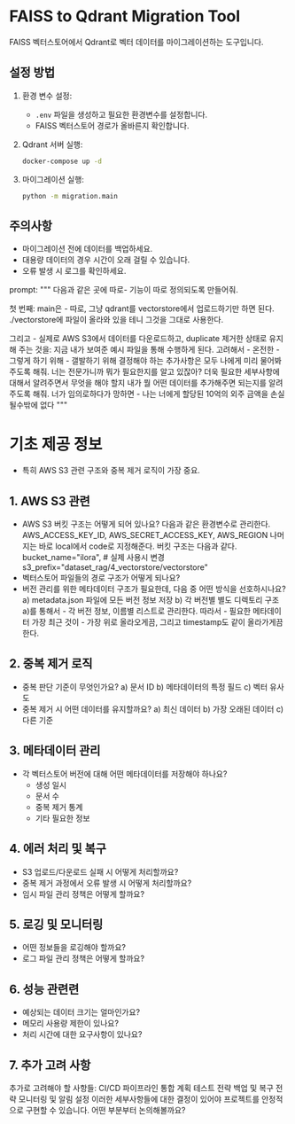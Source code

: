 # FAISS to Qdrant Migration Tool

FAISS 벡터스토어에서 Qdrant로 벡터 데이터를 마이그레이션하는 도구입니다.

## 설정 방법

1. 환경 변수 설정:
   - `.env` 파일을 생성하고 필요한 환경변수를 설정합니다.
   - FAISS 벡터스토어 경로가 올바른지 확인합니다.

2. Qdrant 서버 실행:
   ```bash
   docker-compose up -d
   ```

3. 마이그레이션 실행:
   ```bash
   python -m migration.main
   ```

## 주의사항

- 마이그레이션 전에 데이터를 백업하세요.
- 대용량 데이터의 경우 시간이 오래 걸릴 수 있습니다.
- 오류 발생 시 로그를 확인하세요.

prompt:
"""
다음과 같은 곳에 따로- 기능이 따로 정의되도록 만들어줘.

첫 번째: main은 - 따로, 그냥 qdrant를 vectorstore에서 업로드하기만 하면 된다. ./vectorstore에 파일이 올라와 있을 테니 그것을 그대로 사용한다.

그리고 - 실제로 AWS S3에서 데이터를 다운로드하고, duplicate 제거한 상태로 유지해 주는 것을: 지금 내가 보여준 예시 파일을 통해 수행하게 된다.
고려해서 - 온전한 - 그렇게 하기 위해 - 갤발하기 위해 결정해야 하는 추가사항은 모두 나에게 미리 물어봐주도록 해줘. 너는 전문가니까 뭐가 필요한지를 알고 있잖아? 더욱 필요한 세부사항에 대해서 알려주면서 무엇을 해야 할지 내가 뭘 어떤 데이터를 추가해주면 되는지를 알려주도록 해줘.
너가 임의로하다가 망하면 - 나는 너에게 할당된 10억의 외주 금액을 손실될수밖에 없다
"""

# 기초 제공 정보
- 특히 AWS S3 관련 구조와 중복 제거 로직이 가장 중요.
## 1. AWS S3 관련
   - AWS S3 버킷 구조는 어떻게 되어 있나요?
        다음과 같은 환경변수로 관리한다.
        AWS_ACCESS_KEY_ID, AWS_SECRET_ACCESS_KEY, AWS_REGION
        나머지는 바로 local에서 code로 지정해준다.
        버킷 구조는 다음과 같다.
            bucket_name="ilora",  # 실제 사용시 변경
            s3_prefix="dataset_rag/4_vectorstore/vectorstore"
   - 벡터스토어 파일들의 경로 구조가 어떻게 되나요?
   - 버전 관리를 위한 메타데이터 구조가 필요한데, 다음 중 어떤 방식을 선호하시나요?
     a) metadata.json 파일에 모든 버전 정보 저장
     b) 각 버전별 별도 디렉토리 구조
        a)를 통해서 - 각 버전 정보, 이름별 리스트로 관리한다. 따라서 - 필요한 메타데이터 가장 최근 것이 - 가장 위로 올라오게끔, 그리고 timestamp도 같이 올라가게끔 한다.

## 2. 중복 제거 로직
   - 중복 판단 기준이 무엇인가요? 
     a) 문서 ID
     b) 메타데이터의 특정 필드
     c) 벡터 유사도
   - 중복 제거 시 어떤 데이터를 유지할까요?
     a) 최신 데이터
     b) 가장 오래된 데이터
     c) 다른 기준

## 3. 메타데이터 관리
   - 각 벡터스토어 버전에 대해 어떤 메타데이터를 저장해야 하나요?
     - 생성 일시
     - 문서 수
     - 중복 제거 통계
     - 기타 필요한 정보


## 4. 에러 처리 및 복구
   - S3 업로드/다운로드 실패 시 어떻게 처리할까요?
   - 중복 제거 과정에서 오류 발생 시 어떻게 처리할까요?
   - 임시 파일 관리 정책은 어떻게 할까요?

## 5. 로깅 및 모니터링
   - 어떤 정보들을 로깅해야 할까요?
   - 로그 파일 관리 정책은 어떻게 할까요?

## 6. 성능 관련련
   - 예상되는 데이터 크기는 얼마인가요?
   - 메모리 사용량 제한이 있나요?
   - 처리 시간에 대한 요구사항이 있나요?

## 7. 추가 고려 사항

추가로 고려해야 할 사항들:
CI/CD 파이프라인 통합 계획
테스트 전략
백업 및 복구 전략
모니터링 및 알림 설정
이러한 세부사항들에 대한 결정이 있어야 프로젝트를 안정적으로 구현할 수 있습니다. 어떤 부분부터 논의해볼까요?